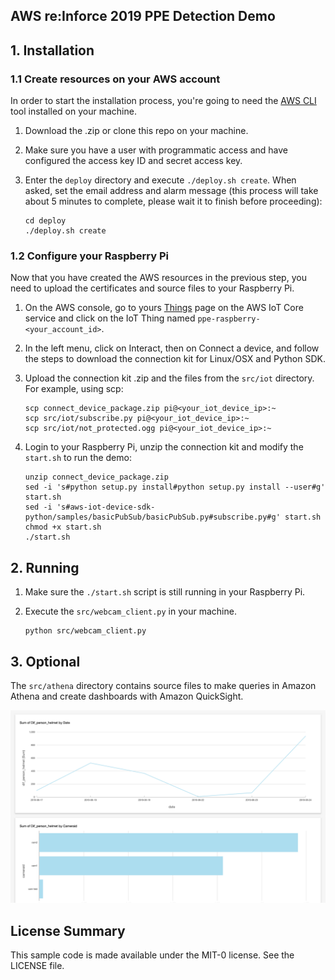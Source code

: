 ## AWS re:Inforce 2019 PPE Detection Demo


## 1. Installation

### 1.1 Create resources on your AWS account

In order to start the installation process, you're going to need the [AWS CLI](https://aws.amazon.com/cli/) tool installed on your machine.

1. Download the .zip or clone this repo on your machine.

2. Make sure you have a user with programmatic access and have configured the access key ID and secret access key.

3. Enter the `deploy` directory and execute `./deploy.sh create`. When asked, set the email address and alarm message (this process will take about 5 minutes to complete, please wait it to finish before proceeding):
    ```
    cd deploy
    ./deploy.sh create
    ```

### 1.2 Configure your Raspberry Pi

Now that you have created the AWS resources in the previous step, you need to upload the certificates and source files to your Raspberry Pi.

1. On the AWS console, go to yours [Things](https://us-east-1.console.aws.amazon.com/iot/home?region=us-east-1#/thinghub) page on the AWS IoT Core service and click on the IoT Thing named `ppe-raspberry-<your_account_id>`.

2. In the left menu, click on Interact, then on Connect a device, and follow the steps to download the connection kit for Linux/OSX and Python SDK.

3. Upload the connection kit .zip and the files from the `src/iot` directory. For example, using scp:

    ```
    scp connect_device_package.zip pi@<your_iot_device_ip>:~
    scp src/iot/subscribe.py pi@<your_iot_device_ip>:~
    scp src/iot/not_protected.ogg pi@<your_iot_device_ip>:~
    ```

4. Login to your Raspberry Pi, unzip the connection kit and modify the `start.sh` to run the demo:

    ```
    unzip connect_device_package.zip
    sed -i 's#python setup.py install#python setup.py install --user#g' start.sh
    sed -i 's#aws-iot-device-sdk-python/samples/basicPubSub/basicPubSub.py#subscribe.py#g' start.sh
    chmod +x start.sh
    ./start.sh
    ```

## 2. Running

1. Make sure the `./start.sh` script is still running in your Raspberry Pi.

2. Execute the `src/webcam_client.py` in your machine.
    ```
    python src/webcam_client.py
    ```

## 3. Optional

The `src/athena` directory contains source files to make queries in Amazon Athena and create dashboards with Amazon QuickSight.

![dashboard-image](images/dashboard.png)


## License Summary

This sample code is made available under the MIT-0 license. See the LICENSE file.
